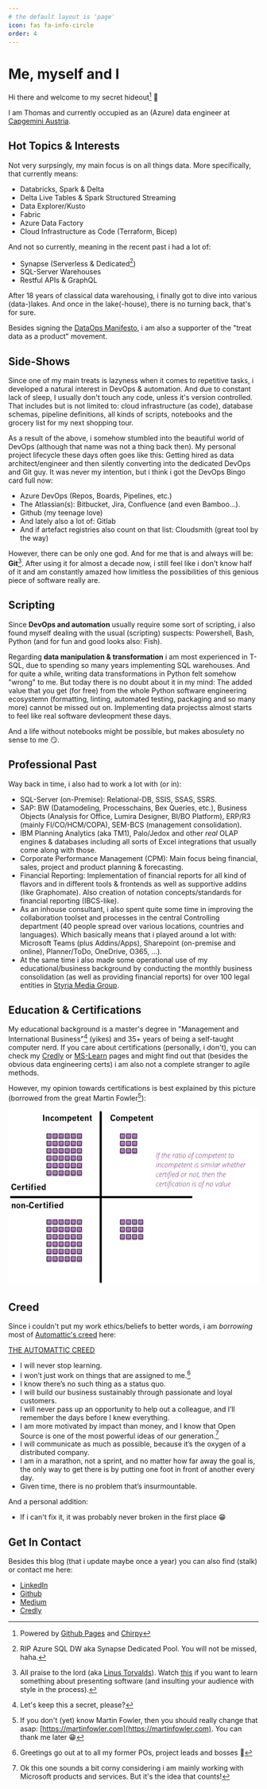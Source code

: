 ```yaml
---
# the default layout is 'page'
icon: fas fa-info-circle
order: 4
---
```


# Me, myself and I

Hi there and welcome to my secret hideout[^blog] :wave:

I am Thomas and currently occupied as an (Azure) data engineer at [Capgemini Austria](https://www.capgemini.com/at-de/).

## Hot Topics & Interests

Not very surpsingly, my main focus is on all things data. More specifically, that currently means:

- Databricks, Spark & Delta
- Delta Live Tables & Spark Structured Streaming
- Data Explorer/Kusto
- Fabric
- Azure Data Factory
- Cloud Infrastructure as Code (Terraform, Bicep)

And not so currently, meaning in the recent past i had a lot of:

- Synapse (Serverless & Dedicated[^dedic])
- SQL-Server Warehouses
- Restful APIs & GraphQL

After 18 years of classical data warehousing, i finally got to dive into various (data-)lakes. And once in the lake(-house), there is no turning back, that's for sure.

Besides signing the [DataOps Manifesto](https://dataopsmanifesto.org/), i am also a supporter of the "treat data as a product" movement.

## Side-Shows

Since one of my main treats is lazyness when it comes to repetitive tasks, i developed a natural interest in DevOps & automation. And due to constant lack of sleep, I usually don't touch any code, unless it's version controlled. That includes but is not limited to: cloud infrastructure (as code), database schemas, pipeline definitions, all kinds of scripts, notebooks and the grocery list for my next shopping tour.

As a result of the above, i somehow stumbled into the beautiful world of DevOps (although that name was not a thing back then). My personal project lifecycle these days often goes like this: Getting hired as data architect/engineer and then silently converting into the dedicated DevOps and Git guy. It was never my intention, but i think i got the DevOps Bingo card full now:

- Azure DevOps (Repos, Boards, Pipelines, etc.)
- The Atlassian(s): Bitbucket, Jira, Confluence (and even Bamboo...).
- Github (my teenage love)
- And lately also a lot of: Gitlab
- And if artefact registries also count on that list: Cloudsmith (great tool by the way)

However, there can be only one god. And for me that is and always will be: __Git__[^git]. After using it for almost a decade now, i still feel like i don't know half of it and am constantly amazed how limitless the possibilities of this genious piece of software really are.

## Scripting

Since __DevOps and automation__ usually require some sort of scripting, i also found myself dealing with the usual (scripting) suspects: Powershell, Bash, Python (and for fun and good looks also: Fish).

Regarding __data manipulation & transformation__ i am most experienced in T-SQL, due to spending so many years implementing SQL warehouses. And for quite a while, writing data transformations in Python felt somehow "wrong" to me. But today there is no doubt about it in my mind: The added value that you get (for free) from the whole Python software engineering ecosystemn (formatting, linting, automated testing, packaging and so many more) cannot be missed out on. Implementing data projectss almost starts to feel like real software devleopment these days.

And a life without notebooks might be possible, but makes abosulety no sense to me :smirk:.

## Professional Past

Way back in time, i also had to work a lot with (or in):

- SQL-Server (on-Premise): Relational-DB, SSIS, SSAS, SSRS.
- SAP: BW (Datamodeling, Processchains, Bex Queries, etc.), Business Objects (Analysis for Office, Lumira Designer, BI/BO Platform), ERP/R3 (mainly FI/CO/HCM/COPA), SEM-BCS (management consolidation).
- IBM Planning Analytics (aka TM1), Palo/Jedox and other _real_ OLAP engines & databases including all sorts of Excel integrations that usually come along with those.
- Corporate Performance Management (CPM): Main focus being financial, sales, project and product planning & forecasting.
- Financial Reporting: Implementation of financial reports for all kind of flavors and in different tools & frontends as well as supportive addins (like Graphomate). Also creation of notation concepts/standards for financial reporting (IBCS-like).
- As an inhouse consultant, i also spent quite some time in improving the collaboration toolset and processes in the central Controlling department (40 people spread over various locations, countries and languages). Which basically means that i played around a lot with: Microsoft Teams (plus Addins/Apps), Sharepoint (on-premise and online), Planner/ToDo, OneDrive, O365, ...).
- At the same time i also made some operational use of my educational/business background by conducting the monthly business consolidation (as well as providing financial reports) for over 100 legal entities in [Styria Media Group](https://www.styria.com).

## Education & Certifications

My educational background is a master's degree in "Management and International Business"[^mib] (yikes) and 35+ years of being a self-taught computer nerd. If you care about certifications (personally, i don't), you can check my [Credly](https://credly.credly.ttotter.pw) or [MS-Learn](https://mslearn.totter.pw) pages and might find out that (besides the obvious data engineering certs) i am also not a complete stranger to agile methods.

However, my opinion towards certifications is best explained by this picture (borrowed from the great Martin Fowler[^mf]):
<br/>

![certification matrix](/assets/img/certifications.png)

## Creed

Since i couldn't put my work ethics/beliefs to better words, i am _borrowing_ most of [Automattic's creed](https://automattic.com) here:

[THE AUTOMATTIC CREED](https://automattic.com/creed/)

- I will never stop learning.
- I won’t just work on things that are assigned to me.[^assig]
- I know there’s no such thing as a status quo.
- I will build our business sustainably through passionate and loyal customers.
- I will never pass up an opportunity to help out a colleague, and I’ll remember the days before I knew everything.
- I am more motivated by impact than money, and I know that Open Source is one of the most powerful ideas of our generation.[^corny]
- I will communicate as much as possible, because it’s the oxygen of a distributed company.
- I am in a marathon, not a sprint, and no matter how far away the goal is, the only way to get there is by putting one foot in front of another every day.
- Given time, there is no problem that’s insurmountable.

And a personal addition:

- If i can't fix it, it was probably never broken in the first place :grin:

## Get In Contact

Besides this blog (that i update maybe once a year) you can also find (stalk) or contact me here:

- [LinkedIn](https://linkedin.totter.pw)
- [Github](https://github.com/brain246)
- [Medium](https://medium.totter.pw)
- [Credly](https://credly.totter.pw)

[^blog]: Powered by [Github Pages](https://pages.github.com/) and [Chirpy](https://github.com/cotes2020/jekyll-theme-chirpy)

[^dedic]: RIP Azure SQL DW aka Synapse Dedicated Pool. You will not be missed, haha.

[^git]: All praise to the lord (aka [Linus Torvalds](https://github.com/torvalds)). Watch [this](https://youtu.be/4XpnKHJAok8) if you want to learn something about presenting software (and insulting your audience with style in the process).

[^mib]: Let's keep this a secret, please?

[^mf]: If you don't (yet) know Martin Fowler, then you should really change that asap: [https://martinfowler.com](https://martinfowler.com). You can thank me later :grin:

[^assig]: Greetings go out at to all my former POs, project leads and bosses :wave:

[^corny]: Ok this one sounds a bit corny considering i am mainly working with Microsoft products and services. But it's the idea that counts!
